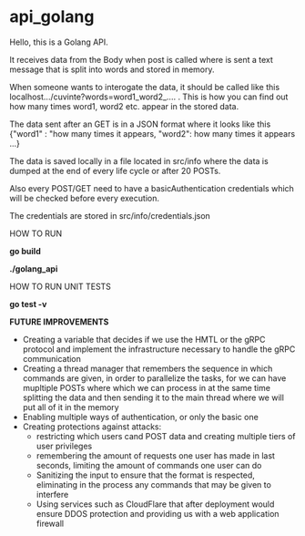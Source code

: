 # api_golang
 Hello, this is a Golang API.
 
 It receives data from the Body when post is called where is sent a text message that is split into words and stored in memory.
 
 When someone wants to interogate the data, it should be called like this localhost.../cuvinte?words=word1_word2_.... . This is how you can find out how many times word1, word2 etc. appear in the stored data.
 
 The data sent after an GET is in a JSON format where it looks like this {"word1" : "how many times it appears,  "word2": how many times it appears ...}
 
 The data is saved locally in a file located in src/info where the data is dumped at the end of every life cycle or after 20 POSTs.
 
 Also every POST/GET need to have a basicAuthentication credentials which will be checked before every execution.
 
 The credentials are stored in src/info/credentials.json



 HOW TO RUN
 
 **go build**
 
 **./golang_api**

 HOW TO RUN UNIT TESTS
 
**go test -v**

**FUTURE IMPROVEMENTS**
- Creating a variable that decides if we use the HMTL or the gRPC protocol and implement the infrastructure necessary to handle the gRPC communication
- Creating a thread manager that remembers the sequence in which commands are given, in order to parallelize the tasks, for we can have mupltiple POSTs where which we can process in at the same time splitting the data and then sending it to the main thread where we will put all of it in the memory
- Enabling multiple ways of authentication, or only the basic one
- Creating protections against attacks:
  * restricting which users cand POST data and creating multiple tiers of user privileges
  * remembering the amount of requests one user has made in last seconds, limiting the amount of commands one user can do
  * Sanitizing the input to ensure that the format is respected, eliminating in the process any commands that may be given to interfere
  * Using services such as CloudFlare that after deployment would ensure DDOS protection and providing us with a web application firewall
